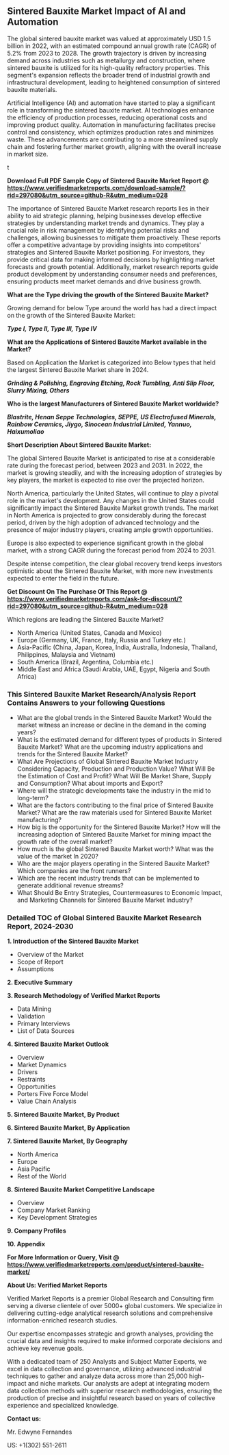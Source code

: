 <h2>Sintered Bauxite Market Impact of AI and Automation</h2><p>The global sintered bauxite market was valued at approximately USD 1.5 billion in 2022, with an estimated compound annual growth rate (CAGR) of 5.2% from 2023 to 2028. The growth trajectory is driven by increasing demand across industries such as metallurgy and construction, where sintered bauxite is utilized for its high-quality refractory properties. This segment's expansion reflects the broader trend of industrial growth and infrastructural development, leading to heightened consumption of sintered bauxite materials.</p><p>Artificial Intelligence (AI) and automation have started to play a significant role in transforming the sintered bauxite market. AI technologies enhance the efficiency of production processes, reducing operational costs and improving product quality. Automation in manufacturing facilitates precise control and consistency, which optimizes production rates and minimizes waste. These advancements are contributing to a more streamlined supply chain and fostering further market growth, aligning with the overall increase in market size.</p>t</p><p id="" class=""><strong>Download Full PDF Sample Copy of Sintered Bauxite Market Report @ <a href="https://www.verifiedmarketreports.com/download-sample/?rid=297080&utm_source=github-R&utm_medium=028" target="_blank">https://www.verifiedmarketreports.com/download-sample/?rid=297080&utm_source=github-R&utm_medium=028</a></strong></p><p>The importance of&nbsp;Sintered Bauxite Market research reports lies in their ability to aid strategic planning, helping businesses develop effective strategies by understanding market trends and dynamics. They play a crucial role in risk management by identifying potential risks and challenges, allowing businesses to mitigate them proactively. These reports offer a competitive advantage by providing insights into competitors' strategies and Sintered Bauxite Market positioning. For investors, they provide critical data for making informed decisions by highlighting market forecasts and growth potential. Additionally, market research reports guide product development by understanding consumer needs and preferences, ensuring products meet market demands and drive business growth.</p><p><strong>What are the&nbsp;Type driving the growth of the Sintered Bauxite Market?</strong></p><p id="" class="">Growing demand for below Type around the world has had a direct impact on the growth of the Sintered Bauxite Market:</p><em><strong>Type I, Type II, Type III, Type IV</strong></em></p><strong>What are the&nbsp;Applications&nbsp;of Sintered Bauxite Market available in the Market?</strong></p><p id="" class="">Based on Application the Market is categorized into Below types that held the largest Sintered Bauxite Market share In 2024.</p><em><strong>Grinding & Polishing, Engraving Etching, Rock Tumbling, Anti Slip Floor, Slurry Mixing, Others</strong></em></p><strong>Who is the largest Manufacturers of Sintered Bauxite Market worldwide?</strong></p><p><em><strong>Blastrite, Henan Seppe Technologies, SEPPE, US Electrofused Minerals, Rainbow Ceramics, Jiygo, Sinocean Industrial Limited, Yannuo, Haixumoliao</strong></em></p><p id="" class=""><strong>Short Description About Sintered Bauxite Market:</strong></p><p>The global Sintered Bauxite Market is anticipated to rise at a considerable rate during the forecast period, between 2023 and 2031. In 2022, the market is growing steadily, and with the increasing adoption of strategies by key players, the market is expected to rise over the projected horizon.</p><p>North America, particularly the United States, will continue to play a pivotal role in the market's development. Any changes in the United States could significantly impact the Sintered Bauxite Market growth trends. The market in North America is projected to grow considerably during the forecast period, driven by the high adoption of advanced technology and the presence of major industry players, creating ample growth opportunities.</p><p>Europe is also expected to experience significant growth in the global market, with a strong CAGR during the forecast period from 2024 to 2031.</p><p>Despite intense competition, the clear global recovery trend keeps investors optimistic about the Sintered Bauxite Market, with more new investments expected to enter the field in the future.</p><p id="" class=""><strong>Get Discount On The Purchase Of This Report @ <a href="https://www.verifiedmarketreports.com/ask-for-discount/?rid=297080&utm_source=github-R&utm_medium=028" target="_blank">https://www.verifiedmarketreports.com/ask-for-discount/?rid=297080&utm_source=github-R&utm_medium=028</a></strong></p>Which regions are leading the Sintered Bauxite Market?</p><ul><li>North America (United States, Canada and Mexico)</li><li>Europe (Germany, UK, France, Italy, Russia and Turkey etc.)</li><li>Asia-Pacific (China, Japan, Korea, India, Australia, Indonesia, Thailand, Philippines, Malaysia and Vietnam)</li><li>South America (Brazil, Argentina, Columbia etc.)</li><li>Middle East and Africa (Saudi Arabia, UAE, Egypt, Nigeria and South Africa)</li></ul><h3 id="" class="">This Sintered Bauxite Market Research/Analysis Report Contains Answers to your following Questions</h3><ul><li>What are the global trends in the Sintered Bauxite Market? Would the market witness an increase or decline in the demand in the coming years?</li><li>What is the estimated demand for different types of products in Sintered Bauxite Market? What are the upcoming industry applications and trends for the Sintered Bauxite Market?</li><li>What Are Projections of Global Sintered Bauxite Market Industry Considering Capacity, Production and Production Value? What Will Be the Estimation of Cost and Profit? What Will Be Market Share, Supply and Consumption? What about imports and Export?</li><li>Where will the strategic developments take the industry in the mid to long-term?</li><li>What are the factors contributing to the final price of Sintered Bauxite Market? What are the raw materials used for Sintered Bauxite Market manufacturing?</li><li>How big is the opportunity for the Sintered Bauxite Market? How will the increasing adoption of Sintered Bauxite Market for mining impact the growth rate of the overall market?</li><li>How much is the global Sintered Bauxite Market worth? What was the value of the market In 2020?</li><li>Who are the major players operating in the Sintered Bauxite Market? Which companies are the front runners?</li><li>Which are the recent industry trends that can be implemented to generate additional revenue streams?</li><li>What Should Be Entry Strategies, Countermeasures to Economic Impact, and Marketing Channels for Sintered Bauxite Market Industry?</li></ul><h3 id="" class="">Detailed TOC of Global Sintered Bauxite Market Research Report, 2024-2030</h3><p id="" class=""><strong>1. Introduction of the Sintered Bauxite Market</strong></p><ul><li>Overview of the Market</li><li>Scope of Report</li><li>Assumptions</li></ul><p id="" class=""><strong>2. Executive Summary</strong></p><p id="" class=""><strong>3. Research Methodology of Verified Market Reports</strong></p><ul><li>Data Mining</li><li>Validation</li><li>Primary Interviews</li><li>List of Data Sources</li></ul><p id="" class=""><strong>4. Sintered Bauxite Market Outlook</strong></p><ul><li>Overview</li><li>Market Dynamics</li><li>Drivers</li><li>Restraints</li><li>Opportunities</li><li>Porters Five Force Model</li><li>Value Chain Analysis</li></ul><p id="" class=""><strong>5. Sintered Bauxite Market, By Product</strong></p><p id="" class=""><strong>6. Sintered Bauxite Market, By Application</strong></p><p id="" class=""><strong>7. Sintered Bauxite Market, By Geography</strong></p><ul><li>North America</li><li>Europe</li><li>Asia Pacific</li><li>Rest of the World</li></ul><p id="" class=""><strong>8. Sintered Bauxite Market Competitive Landscape</strong></p><ul><li>Overview</li><li>Company Market Ranking</li><li>Key Development Strategies</li></ul><p id="" class=""><strong>9. Company Profiles</strong></p><p id="" class=""><strong>10. Appendix</strong></p><p id="" class=""><strong>For More Information or Query, Visit @ <a href="https://www.verifiedmarketreports.com/product/sintered-bauxite-market/" target="_blank">https://www.verifiedmarketreports.com/product/sintered-bauxite-market/</a></strong></p><p id="" class=""><strong>About Us: Verified Market Reports</strong></p><p id="" class="">Verified Market Reports is a premier Global Research and Consulting firm serving a diverse clientele of over 5000+ global customers. We specialize in delivering cutting-edge analytical research solutions and comprehensive information-enriched research studies.</p><p id="" class="">Our expertise encompasses strategic and growth analyses, providing the crucial data and insights required to make informed corporate decisions and achieve key revenue goals.</p><p id="" class="">With a dedicated team of 250 Analysts and Subject Matter Experts, we excel in data collection and governance, utilizing advanced industrial techniques to gather and analyze data across more than 25,000 high-impact and niche markets. Our analysts are adept at integrating modern data collection methods with superior research methodologies, ensuring the production of precise and insightful research based on years of collective experience and specialized knowledge.</p><p id="" class=""><strong>Contact us:</strong></p><p id="" class="">Mr. Edwyne Fernandes</p><p id="" class="">US: +1(302) 551-2611</p>